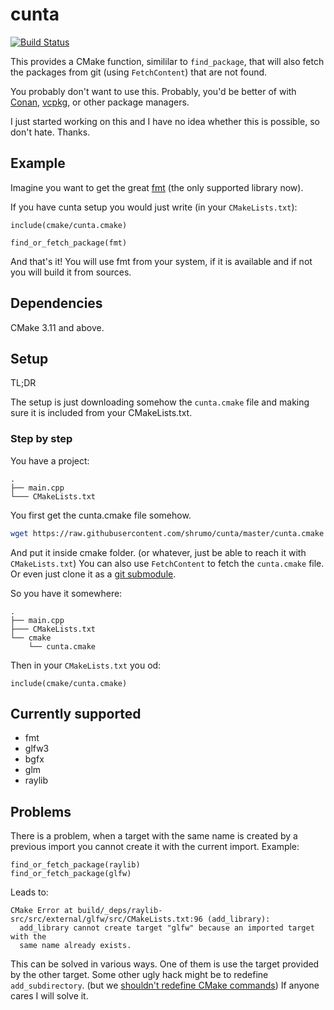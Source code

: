 # cunta

[![Build Status](https://travis-ci.com/shrumo/cunta.svg?branch=master)](https://travis-ci.com/shrumo/cunta)

This provides a CMake function, simililar to `find_package`, that will
also fetch the packages from git (using `FetchContent`) that are not found. 

You probably don't want to use this. Probably, you'd be better of with [Conan](https://conan.io/),
 [vcpkg](https://github.com/microsoft/vcpkg), or other package managers.

I just started working on this and I have no idea whether this is possible, so don't hate. Thanks.

## Example

Imagine you want to get the great [fmt](https://github.com/fmtlib/fmt) (the only supported library now).

If you have cunta setup you would just write (in your `CMakeLists.txt`):

```
include(cmake/cunta.cmake)

find_or_fetch_package(fmt)
```

And that's it! You will use fmt from your system, if it is available and if not you will build it from sources.

## Dependencies

CMake 3.11 and above.

## Setup

TL;DR

The setup is just downloading somehow the `cunta.cmake` file and making sure it is included from your CMakeLists.txt.

### Step by step

You have a project:

```
.
├── main.cpp
└─── CMakeLists.txt
```

You first get the cunta.cmake file somehow. 

```bash
wget https://raw.githubusercontent.com/shrumo/cunta/master/cunta.cmake
```

And put it inside cmake folder. (or whatever, just be able to reach it 
with `CMakeLists.txt`) You can also use `FetchContent` to fetch the 
`cunta.cmake` file. Or even just clone it as a [git submodule](https://git-scm.com/book/en/v2/Git-Tools-Submodules). 

So you have it somewhere:

```
.
├── main.cpp
├─── CMakeLists.txt
└── cmake
    └── cunta.cmake
```

Then in your `CMakeLists.txt` you od:

```
include(cmake/cunta.cmake)
```


## Currently supported

* fmt
* glfw3
* bgfx
* glm
* raylib


## Problems

There is a problem, when a target with the same name is created by a previous import
you cannot create it with the current import. Example:

```
find_or_fetch_package(raylib)
find_or_fetch_package(glfw)
```

Leads to:

```
CMake Error at build/_deps/raylib-src/src/external/glfw/src/CMakeLists.txt:96 (add_library):
  add_library cannot create target "glfw" because an imported target with the
  same name already exists.
```

This can be solved in various ways. One of them is use the target provided by the other target.
Some other ugly hack might be to redefine `add_subdirectory`. (but we [shouldn't redefine CMake commands](https://crascit.com/2018/09/14/do-not-redefine-cmake-commands/))
If anyone cares I will solve it. 
